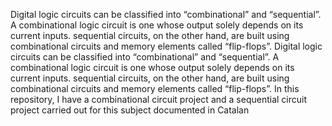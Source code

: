 Digital logic circuits can be classified into “combinational” and “sequential”. A combinational logic circuit is one whose output solely depends on its current inputs. sequential circuits, on the other hand, are built using combinational circuits and memory elements called “flip-flops”. Digital logic circuits can be classified into “combinational” and “sequential”. A combinational logic circuit is one whose output solely depends on its current inputs. sequential circuits, on the other hand, are built using combinational circuits and memory elements called “flip-flops”. In this repository, I have a combinational circuit project and a sequential circuit project carried out for this subject documented in Catalan
